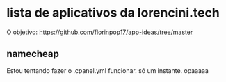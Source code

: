 # lista de aplicativos da lorencini.tech
O objetivo: https://github.com/florinpop17/app-ideas/tree/master

## namecheap
Estou tentando fazer o .cpanel.yml funcionar. só um instante.
opaaaaa
